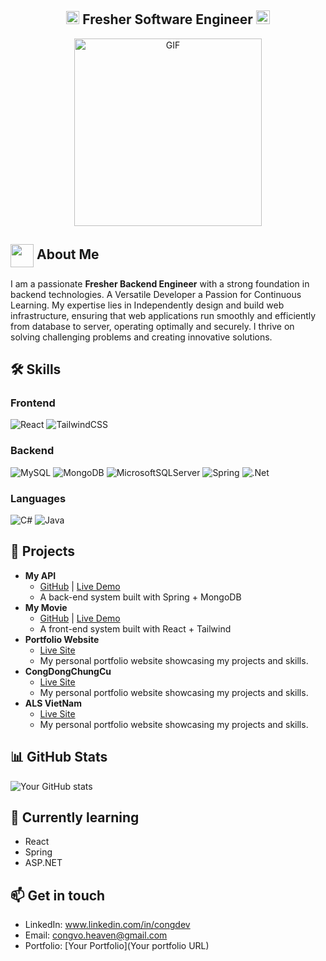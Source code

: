 <h2 align="center">
  <img src="https://komarev.com/ghpvc/?username=ParthJohri&color=dc143c&style=for-the-badge" alt="Profile Views" style="height:21px;">
 Fresher Software Engineer
<a href="https://parth-johri.vercel.app/"
>
    
</a>

   <img src="https://img.shields.io/badge/Portfolio-543DE0?style=for-the-badge&logo=About.me&logoColor=white" alt="[Portfolio](https://vercel.com/heaven-vos-projects/heaven-portfolio)" style="height:22px;">
</h2>

<div align="center">
 <img alt="GIF" src="https://media4.giphy.com/media/v1.Y2lkPTc5MGI3NjExdGVnZ2xocDRna2FkOXFraG9lMHB3NTE5Z3psNzcwdzJiZGZmc3J1MCZlcD12MV9pbnRlcm5hbF9naWZfYnlfaWQmY3Q9Zw/QDjpIL6oNCVZ4qzGs7/giphy.webp" style="height:300px;" />
</div>

## <img align ='center' src="https://i.giphy.com/media/v1.Y2lkPTc5MGI3NjExdjh2dDM4bDhyYzM5NmppaHJ6dG56Mmh3bTkyanFkdWRvZ3R1cGoycSZlcD12MV9pbnRlcm5hbF9naWZfYnlfaWQmY3Q9ZQ/LOnt6uqjD9OexmQJRB/giphy.gif" width="37" > About Me </img>

I am a passionate **Fresher Backend Engineer** with a strong foundation in backend technologies. A Versatile Developer a Passion for Continuous Learning. My expertise lies in Independently design and build web infrastructure, ensuring that web applications run smoothly and efficiently from database to server, operating optimally and securely. I thrive on solving challenging problems and creating innovative solutions.
## 🛠️ Skills

### Frontend
![React](https://img.shields.io/badge/react-%2320232a.svg?style=for-the-badge&logo=react&logoColor=%2361DAFB)
![TailwindCSS](https://img.shields.io/badge/tailwindcss-%2338B2AC.svg?style=for-the-badge&logo=tailwind-css&logoColor=white)

### Backend
![MySQL](https://img.shields.io/badge/mysql-%2300f.svg?style=for-the-badge&logo=mysql&logoColor=white)
![MongoDB](https://img.shields.io/badge/-MongoDB-47A248?style=for-the-badge&logo=mongodb&logoColor=white)
![MicrosoftSQLServer](https://img.shields.io/badge/Microsoft%20SQL%20Sever-CC2927?style=for-the-badge&logo=microsoft%20sql%20server&logoColor=white)
![Spring](https://img.shields.io/badge/spring-%236DB33F.svg?style=for-the-badge&logo=spring&logoColor=white)
![.Net](https://img.shields.io/badge/.NET-5C2D91?style=for-the-badge&logo=.net&logoColor=white)

### Languages
![C#](https://img.shields.io/badge/c%23-%23239120.svg?style=for-the-badge&logo=c-sharp&logoColor=white) 
![Java](https://img.shields.io/badge/java-%23ED8B00.svg?style=for-the-badge&logo=java&logoColor=white)
<!-- Add more skills badges -->
## 🚀 Projects
- **My API**
  - [GitHub](https://github.com/yourusername/weather-app) | [Live Demo](https://weather-app.yourdomain.com)
  - A back-end system built with Spring + MongoDB
- **My Movie**
  - [GitHub](https://github.com/yourusername/task-manager) | [Live Demo](https://task-manager.yourdomain.com)
  - A front-end system built with React + Tailwind
- **Portfolio Website**
  - [Live Site](https://yourusername.github.io/portfolio)
  - My personal portfolio website showcasing my projects and skills.
- **CongDongChungCu**
  - [Live Site](https://yourusername.github.io/portfolio)
  - My personal portfolio website showcasing my projects and skills.
- **ALS VietNam**
  - [Live Site](https://yourusername.github.io/portfolio)
  - My personal portfolio website showcasing my projects and skills.
<!-- Add more projects -->
## 📊 GitHub Stats
![Your GitHub stats](https://github-readme-stats.vercel.app/api?username=heaven-vo&show_icons=true&theme=radical)
## 🌱 Currently learning
- React
- Spring
- ASP.NET
<!-- Add more current learning goals -->
## 📫 Get in touch
- LinkedIn: www.linkedin.com/in/congdev
- Email: congvo.heaven@gmail.com
- Portfolio: [Your Portfolio](Your portfolio URL)

